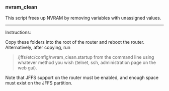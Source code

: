 ### nvram_clean

This script frees up NVRAM by removing variables with unassigned values. 

---

Instructions:

Copy these folders into the root of the router and reboot the router. Alternatively, after copying, run
>/jffs/etc/config/nvram_clean.startup
from the command line using whatever method you wish (telnet, ssh, administration page on the web gui).

Note that JFFS support on the router must be enabled, and enough space must exist on the JFFS partition.